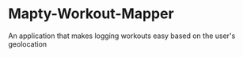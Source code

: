 # Mapty-Workout-Mapper
An application that makes logging workouts easy based on the user's geolocation
